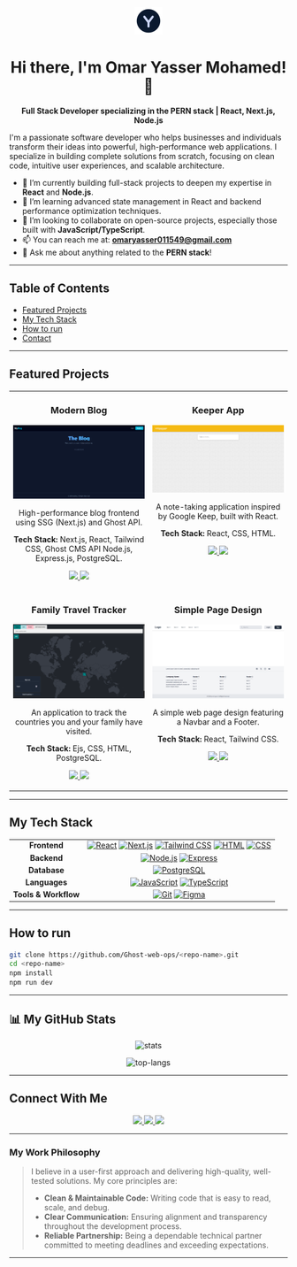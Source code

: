 <p align="center">
 <img src="https://raw.githubusercontent.com/Ghost-web-ops/professional-portfolio-nextjs/main/src/app/icon.svg" width="50" height="50" alt="Omar Yasser Banner" />
</p>

<h1 align="center">Hi there, I'm Omar Yasser Mohamed! 👋</h1>

<p align="center">
  <strong>Full Stack Developer specializing in the PERN stack | React, Next.js, Node.js </strong>
</p>

I'm a passionate software developer who helps businesses and individuals transform their ideas into powerful, high-performance web applications. I specialize in building complete solutions from scratch, focusing on clean code, intuitive user experiences, and scalable architecture.

- 🔭 I’m currently building full-stack projects to deepen my expertise in **React** and **Node.js**.
- 🌱 I’m learning advanced state management in React and backend performance optimization techniques.
- 👯 I’m looking to collaborate on open-source projects, especially those built with **JavaScript/TypeScript**.
- 📫 You can reach me at: **omaryasser011549@gmail.com**
- 💬 Ask me about anything related to the **PERN stack**!

---

## Table of Contents
- [Featured Projects](#featured-projects)
- [My Tech Stack](#my-tech-stack)
- [How to run](#how-to-run)
- [Contact](#connect-with-me)

---

## Featured Projects

<table align="center">
<tr align="center">
<td width="50%" valign="top">
  <h3 align="center">Modern Blog</h3>
  <a href="https://fullstack-blog-nextjs-rouge.vercel.app/" target="_blank">
    <img src="https://github.com/Ghost-web-ops/my-blog-frontend-nextjs/blob/main/Screenshot%202025-07-18%20220602.png" alt="Modern Blog Screenshot" width="100%" />
  </a>
  <p align="center"> High-performance blog frontend using SSG (Next.js) and Ghost API.</p>
  <p align="center">
    <strong>Tech Stack:</strong> Next.js, React, Tailwind CSS, Ghost CMS API Node.js, Express.js, PostgreSQL.
  </p>
  <p align="center">
    <a href="https://github.com/Ghost-web-ops/my-blog-frontend-nextjs">
      <img src="https://img.shields.io/badge/Code-GitHub-181717?style=for-the-badge&logo=github" />
    </a>
    <a href="https://fullstack-blog-nextjs-rouge.vercel.app/">
      <img src="https://img.shields.io/badge/Live-Demo-blue?style=for-the-badge&logo=vercel" />
    </a>
  </p>
</td>


<td width="50%" valign="top">
<h3 align="center">Keeper App</h3>
<a href="https://subtle-empanada-5cc60a.netlify.app/" target="_blank">
<img src="https://raw.githubusercontent.com/Ghost-web-ops/keeper-app/main/Screenshot%202025-06-24%20094903.png" alt="Keeper App Screenshot" width="100%" />
</a>
<p align="center">A note-taking application inspired by Google Keep, built with React.</p>
  <p align="center">
    <strong>Tech Stack:</strong> React, CSS, HTML.
  </p>
<p align="center">
<a href="https://github.com/Ghost-web-ops/keeper-app">
<img src="https://img.shields.io/badge/Code-GitHub-181717?style=for-the-badge&logo=github" />
</a>
<a href="https://subtle-empanada-5cc60a.netlify.app/">
<img src="https://img.shields.io/badge/Live-Demo-blue?style=for-the-badge&logo=netlify" />
</a>
</p>
</td>
</tr>

<tr align="center">
<td width="50%" valign="top">
<h3 align="center">Family Travel Tracker</h3>
<a href="#" target="_blank">
<!-- ضع هنا رابط صورة المشروع الحقيقي -->
<img src="https://raw.githubusercontent.com/Ghost-web-ops/family-travel-tracker/main/project%20photo.png" alt="Family Travel Tracker Screenshot" width="100%" />
</a>
<p align="center">An application to track the countries you and your family have visited.</p>
  <p align="center">
    <strong>Tech Stack:</strong> Ejs, CSS, HTML, PostgreSQL.
  </p>
<p align="center">
<a href="https://github.com/Ghost-web-ops/family-travel-tracker">
<img src="https://img.shields.io/badge/Code-GitHub-181717?style=for-the-badge&logo=github" />
</a>
<!-- ضع هنا رابط الديمو الحقيقي إن توفر -->
<a href="https://family-travel-tracker-production.up.railway.app">
<img src="https://img.shields.io/badge/Live-Demo-blue?style=for-the-badge&logo=vercel" />
</a>
</p>
</td>

<td width="50%" valign="top">
<h3 align="center">Simple Page Design</h3>
<a href="https://simple-page-six.vercel.app/" target="_blank">
<img src="https://raw.githubusercontent.com/Ghost-web-ops/Simple-page/main/Screenshot%202025-07-04%20095557.png" alt="Simple Page Screenshot" width="100%" />
</a>
<p align="center">A simple web page design featuring a Navbar and a Footer.</p>
  <p align="center">
    <strong>Tech Stack:</strong> React, Tailwind CSS.
  </p>
<p align="center">
<a href="https://github.com/Ghost-web-ops/Simple-page">
<img src="https://img.shields.io/badge/Code-GitHub-181717?style=for-the-badge&logo=github" />
</a>
<a href="https://simple-page-six.vercel.app/">
<img src="https://img.shields.io/badge/Live-Demo-blue?style=for-the-badge&logo=vercel" />
</a>
</p>
</td>
</tr>
</table>

---

## My Tech Stack

<table align="center">
  <tr>
    <td align="center"><strong>Frontend</strong></td>
    <td align="center">
        <a href="https://reactjs.org/" target="_blank"><img src="https://skillicons.dev/icons?i=react" alt="React" width="40" height="40"/></a>
        <a href="https://nextjs.org/" target="_blank"><img src="https://skillicons.dev/icons?i=nextjs" alt="Next.js" width="40" height="40"/></a>
        <a href="https://tailwindcss.com/" target="_blank"><img src="https://skillicons.dev/icons?i=tailwind" alt="Tailwind CSS" width="40" height="40"/></a>
        <a href="https://developer.mozilla.org/en-US/docs/Web/HTML" target="_blank" ><img src="https://skillicons.dev/icons?i=html" alt="HTML" width="40" height="40"/></a>
        <a href="https://developer.mozilla.org/en-US/docs/Web/CSS" target="_blank"><img src="https://skillicons.dev/icons?i=css" alt="CSS" width="40" height="40"/></a>
    </td>
  </tr>
  <tr>
    <td align="center"><strong>Backend</strong></td>
    <td align="center">
        <a href="https://nodejs.org" target="_blank"><img src="https://skillicons.dev/icons?i=nodejs" alt="Node.js" width="40" height="40"/></a>
        <a href="https://expressjs.com" target="_blank"><img src="https://skillicons.dev/icons?i=express" alt="Express" width="40" height="40"/></a>
    </td>
  </tr>
  <tr>
    <td align="center"><strong>Database</strong></td>
    <td align="center">
      <a href="https://www.postgresql.org" target="_blank"><img src="https://skillicons.dev/icons?i=postgresql" alt="PostgreSQL" width="40" height="40"/></a>
    </td>
  </tr>
    <tr>
    <td align="center"><strong>Languages</strong></td>
    <td align="center">
      <a href="https://developer.mozilla.org/en-US/docs/Web/JavaScript" target="_blank"><img src="https://skillicons.dev/icons?i=js" alt="JavaScript" width="40" height="40"/></a>
       <a href="https://www.typescriptlang.org" target="_blank"><img src="https://skillicons.dev/icons?i=ts" alt="TypeScript" width="40" height="40"/></a>
    </td>
  </tr>
  <tr>
    <td align="center"><strong>Tools & Workflow</strong></td>
    <td align="center">
        <a href="https://git-scm.com/" target="_blank"><img src="https://skillicons.dev/icons?i=git" alt="Git" width="40" height="40"/></a>
        <a href="https://www.figma.com/" target="_blank"><img src="https://skillicons.dev/icons?i=figma" alt="Figma" width="40" height="40"/></a>
    </td>
  </tr>
</table>

---

## How to run

```bash
git clone https://github.com/Ghost-web-ops/<repo-name>.git
cd <repo-name>
npm install
npm run dev
```

---

## 📊 My GitHub Stats

<p align="center">
  <img src="https://github-readme-stats.vercel.app/api?username=Ghost-web-ops&show_icons=true&locale=en&theme=tokyonight&hide_border=true" alt="stats" />
</p>
<p align="center">
  <img src="https://github-readme-stats.vercel.app/api/top-langs/?username=Ghost-web-ops&layout=compact&locale=en&theme=tokyonight&hide_border=true" alt="top-langs" />
</p>

---

## Connect With Me

<p align="center">
  <a href="https://www.linkedin.com/in/omar-yasser-017995344" target="_blank">
    <img src="https://img.shields.io/badge/LinkedIn-0077B5?style=for-the-badge&logo=linkedin&logoColor=white" />
  </a>
  <a href="https://x.com/OmarYas4649763" target="_blank">
    <img src="https://img.shields.io/badge/Twitter-1DA1F2?style=for-the-badge&logo=twitter&logoColor=white" />
  </a>
  <a href="mailto:omaryasser011549@gmail.com">
    <img src="https://img.shields.io/badge/Gmail-D14836?style=for-the-badge&logo=gmail&logoColor=white" />
  </a>
</p>

---

### My Work Philosophy
> I believe in a user-first approach and delivering high-quality, well-tested solutions. My core principles are:
> - **Clean & Maintainable Code:** Writing code that is easy to read, scale, and debug.
> - **Clear Communication:** Ensuring alignment and transparency throughout the development process.
> - **Reliable Partnership:** Being a dependable technical partner committed to meeting deadlines and exceeding expectations.
---
